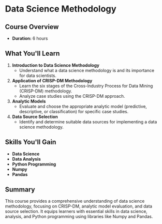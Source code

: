 # Data Science Methodology

## Course Overview
- **Duration:** 6 hours  

## What You'll Learn
1. **Introduction to Data Science Methodology**
   - Understand what a data science methodology is and its importance for data scientists.
2. **Application of CRISP-DM Methodology**
   - Learn the six stages of the Cross-Industry Process for Data Mining (CRISP-DM) methodology.
   - Analyze case studies using the CRISP-DM approach.
3. **Analytic Models**
   - Evaluate and choose the appropriate analytic model (predictive, descriptive, or classification) for specific case studies.
4. **Data Source Selection**
   - Identify and determine suitable data sources for implementing a data science methodology.

## Skills You'll Gain
- **Data Science**
- **Data Analysis**
- **Python Programming**
- **Numpy**
- **Pandas**

## Summary
This course provides a comprehensive understanding of data science methodology, focusing on CRISP-DM, analytic model evaluation, and data source selection. It equips learners with essential skills in data science, analysis, and Python programming using libraries like Numpy and Pandas.
